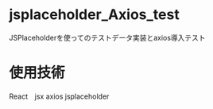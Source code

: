 # jsplaceholder_Axios_test

JSPlaceholderを使ってのテストデータ実装とaxios導入テスト

# 使用技術

React　jsx axios jsplaceholder
